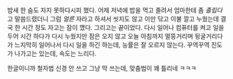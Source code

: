 밤새 한 숨도 자지 못하다시피 했다. 어제 저녁에 밥을 먹고 졸려서 엄마한테 좀 *졸립다*고 말씀드렸더니 그럼 *얼른* 자라고 하셔서 씻지도 않고 이만 닦고 이불 깔고 누웠는데 결국 한 시간 정도 자고는 잠이 깼다. 그리고는 끝이었다. 다시 일어나 컴퓨터를 켜고 일을 두어 시간 하다가 다시 누웠지만 잠은 오지 않고 오늘 아침까지 멀뚱거리며 뒹굴거리다가 느지막히 일어나서 다시 일을 하긴 하는데, 능률은 잘 오르지 않는다.
꾸역꾸역 진도가 나가고는 있는데, 속도는 느리다. 

한글이니까 철자법 신경 안 쓰고 그냥 막 쓰는데, 맞춤법이 꽤 틀리네 ㅋㅋㅋ

